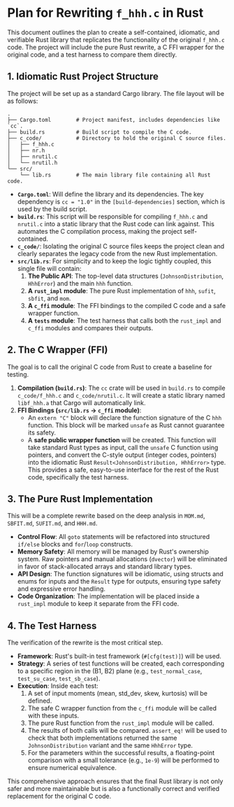 # Plan for Rewriting `f_hhh.c` in Rust

This document outlines the plan to create a self-contained, idiomatic, and verifiable Rust library that replicates the functionality of the original `f_hhh.c` code. The project will include the pure Rust rewrite, a C FFI wrapper for the original code, and a test harness to compare them directly.

## 1. Idiomatic Rust Project Structure

The project will be set up as a standard Cargo library. The file layout will be as follows:

```
.
├── Cargo.toml        # Project manifest, includes dependencies like `cc`.
├── build.rs          # Build script to compile the C code.
├── c_code/           # Directory to hold the original C source files.
│   ├── f_hhh.c
│   ├── nr.h
│   ├── nrutil.c
│   └── nrutil.h
└── src/
    └── lib.rs        # The main library file containing all Rust code.
```

-   **`Cargo.toml`**: Will define the library and its dependencies. The key dependency is `cc = "1.0"` in the `[build-dependencies]` section, which is used by the build script.
-   **`build.rs`**: This script will be responsible for compiling `f_hhh.c` and `nrutil.c` into a static library that the Rust code can link against. This automates the C compilation process, making the project self-contained.
-   **`c_code/`**: Isolating the original C source files keeps the project clean and clearly separates the legacy code from the new Rust implementation.
-   **`src/lib.rs`**: For simplicity and to keep the logic tightly coupled, this single file will contain:
    1.  **The Public API**: The top-level data structures (`JohnsonDistribution`, `HhhError`) and the main `hhh` function.
    2.  **A `rust_impl` module**: The pure Rust implementation of `hhh`, `sufit`, `sbfit`, and `mom`.
    3.  **A `c_ffi` module**: The FFI bindings to the compiled C code and a safe wrapper function.
    4.  **A `tests` module**: The test harness that calls both the `rust_impl` and `c_ffi` modules and compares their outputs.

## 2. The C Wrapper (FFI)

The goal is to call the original C code from Rust to create a baseline for testing.

1.  **Compilation (`build.rs`)**: The `cc` crate will be used in `build.rs` to compile `c_code/f_hhh.c` and `c_code/nrutil.c`. It will create a static library named `libf_hhh.a` that Cargo will automatically link.
2.  **FFI Bindings (`src/lib.rs` -> `c_ffi` module)**:
    -   An `extern "C"` block will declare the function signature of the C `hhh` function. This block will be marked `unsafe` as Rust cannot guarantee its safety.
    -   A **safe public wrapper function** will be created. This function will take standard Rust types as input, call the `unsafe` C function using pointers, and convert the C-style output (integer codes, pointers) into the idiomatic Rust `Result<JohnsonDistribution, HhhError>` type. This provides a safe, easy-to-use interface for the rest of the Rust code, specifically the test harness.

## 3. The Pure Rust Implementation

This will be a complete rewrite based on the deep analysis in `MOM.md`, `SBFIT.md`, `SUFIT.md`, and `HHH.md`.

-   **Control Flow**: All `goto` statements will be refactored into structured `if/else` blocks and `for`/`loop` constructs.
-   **Memory Safety**: All memory will be managed by Rust's ownership system. Raw pointers and manual allocations (`dvector`) will be eliminated in favor of stack-allocated arrays and standard library types.
-   **API Design**: The function signatures will be idiomatic, using structs and enums for inputs and the `Result` type for outputs, ensuring type safety and expressive error handling.
-   **Code Organization**: The implementation will be placed inside a `rust_impl` module to keep it separate from the FFI code.

## 4. The Test Harness

The verification of the rewrite is the most critical step.

-   **Framework**: Rust's built-in test framework (`#[cfg(test)]`) will be used.
-   **Strategy**: A series of test functions will be created, each corresponding to a specific region in the (B1, B2) plane (e.g., `test_normal_case`, `test_su_case`, `test_sb_case`).
-   **Execution**: Inside each test:
    1.  A set of input moments (mean, std_dev, skew, kurtosis) will be defined.
    2.  The safe C wrapper function from the `c_ffi` module will be called with these inputs.
    3.  The pure Rust function from the `rust_impl` module will be called.
    4.  The results of both calls will be compared. `assert_eq!` will be used to check that both implementations returned the same `JohnsonDistribution` variant and the same `HhhError` type.
    5.  For the parameters within the successful results, a floating-point comparison with a small tolerance (e.g., `1e-9`) will be performed to ensure numerical equivalence.

This comprehensive approach ensures that the final Rust library is not only safer and more maintainable but is also a functionally correct and verified replacement for the original C code.